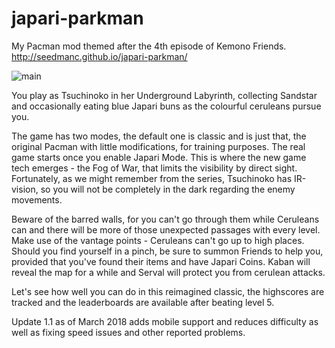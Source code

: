 # japari-parkman

My Pacman mod themed after the 4th episode of Kemono Friends.
http://seedmanc.github.io/japari-parkman/

![main](https://i.imgur.com/FcsBZrX.png)

You play as Tsuchinoko in her Underground Labyrinth, collecting Sandstar and occasionally eating blue Japari buns as the colourful ceruleans pursue you.

The game has two modes, the default one is classic and is just that, the original Pacman with little modifications, for training purposes. The real game starts once you enable Japari Mode. This is where the new game tech emerges - the Fog of War, that limits the visibility by direct sight. Fortunately, as we might remember from the series, Tsuchinoko has IR-vision, so you will not be completely in the dark regarding the enemy movements.

Beware of the barred walls, for you can't go through them while Ceruleans can and there will be more of those unexpected passages with every level. Make use of the vantage points - Ceruleans can't go up to high places. Should you find yourself in a pinch, be sure to summon Friends to help you, provided that you've found their items and have Japari Coins. Kaban will reveal the map for a while and Serval will protect you from cerulean attacks.

Let's see how well you can do in this reimagined classic, the highscores are tracked and the leaderboards are available after beating level 5.

Update 1.1 as of March 2018 adds mobile support and reduces difficulty as well as fixing speed issues and other reported problems.
